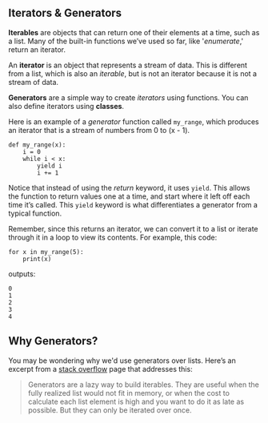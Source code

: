 ## Iterators & Generators
**Iterables** are objects that can return one of their elements at a time, such as a list. Many of the built-in functions we’ve used so far, like '_enumerate_,' return an iterator.

An **iterator** is an object that represents a stream of data. This is different from a list, which is also an _iterable_, but is not an iterator because it is not a stream of data.

**Generators** are a simple way to create _iterators_ using functions. You can also define iterators using **classes**.

Here is an example of a _generator_ function called `my_range`, which produces an iterator that is a stream of numbers from 0 to (x - 1).
```
def my_range(x):
    i = 0
    while i < x:
        yield i
        i += 1
```
Notice that instead of using the _return_ keyword, it uses `yield`. This allows the function to return values one at a time, and start where it left off each time it’s called. This `yield` keyword is what differentiates a generator from a typical function.

Remember, since this returns an iterator, we can convert it to a list or iterate through it in a loop to view its contents. For example, this code:
```
for x in my_range(5):
    print(x)
```
outputs:
```
0
1
2
3
4
```

## Why Generators?
You may be wondering why we'd use generators over lists. Here’s an excerpt from a [stack overflow](https://softwareengineering.stackexchange.com/questions/290231/when-should-i-use-a-generator-and-when-a-list-in-python/290235) page that addresses this:
>Generators are a lazy way to build iterables. They are useful when the fully realized list would not fit in 
>memory, or when the cost to calculate each list element is high and you want to do it as late as possible. 
>But they can only be iterated over once.

